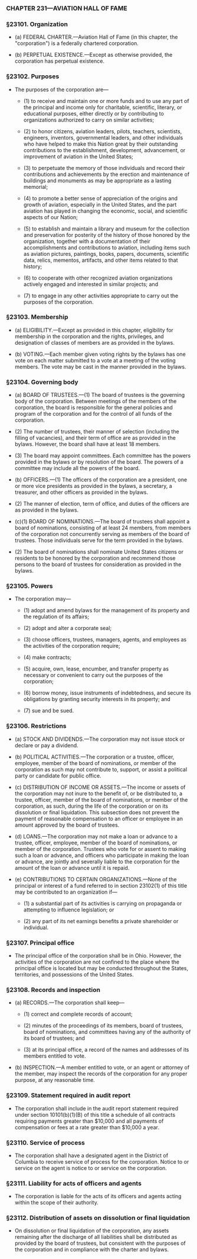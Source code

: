### **CHAPTER 231—AVIATION HALL OF FAME**

### §23101. Organization
* (a) FEDERAL CHARTER.—Aviation Hall of Fame (in this chapter, the "corporation") is a federally chartered corporation.

* (b) PERPETUAL EXISTENCE.—Except as otherwise provided, the corporation has perpetual existence.

### §23102. Purposes
* The purposes of the corporation are—

  * (1) to receive and maintain one or more funds and to use any part of the principal and income only for charitable, scientific, literary, or educational purposes, either directly or by contributing to organizations authorized to carry on similar activities;

  * (2) to honor citizens, aviation leaders, pilots, teachers, scientists, engineers, inventors, governmental leaders, and other individuals who have helped to make this Nation great by their outstanding contributions to the establishment, development, advancement, or improvement of aviation in the United States;

  * (3) to perpetuate the memory of those individuals and record their contributions and achievements by the erection and maintenance of buildings and monuments as may be appropriate as a lasting memorial;

  * (4) to promote a better sense of appreciation of the origins and growth of aviation, especially in the United States, and the part aviation has played in changing the economic, social, and scientific aspects of our Nation;

  * (5) to establish and maintain a library and museum for the collection and preservation for posterity of the history of those honored by the organization, together with a documentation of their accomplishments and contributions to aviation, including items such as aviation pictures, paintings, books, papers, documents, scientific data, relics, mementos, artifacts, and other items related to that history;

  * (6) to cooperate with other recognized aviation organizations actively engaged and interested in similar projects; and

  * (7) to engage in any other activities appropriate to carry out the purposes of the corporation.

### §23103. Membership
* (a) ELIGIBILITY.—Except as provided in this chapter, eligibility for membership in the corporation and the rights, privileges, and designation of classes of members are as provided in the bylaws.

* (b) VOTING.—Each member given voting rights by the bylaws has one vote on each matter submitted to a vote at a meeting of the voting members. The vote may be cast in the manner provided in the bylaws.

### §23104. Governing body
* (a) BOARD OF TRUSTEES.—(1) The board of trustees is the governing body of the corporation. Between meetings of the members of the corporation, the board is responsible for the general policies and program of the corporation and for the control of all funds of the corporation.

* (2) The number of trustees, their manner of selection (including the filling of vacancies), and their term of office are as provided in the bylaws. However, the board shall have at least 18 members.

* (3) The board may appoint committees. Each committee has the powers provided in the bylaws or by resolution of the board. The powers of a committee may include all the powers of the board.

* (b) OFFICERS.—(1) The officers of the corporation are a president, one or more vice presidents as provided in the bylaws, a secretary, a treasurer, and other officers as provided in the bylaws.

* (2) The manner of election, term of office, and duties of the officers are as provided in the bylaws.

* (c)(1) BOARD OF NOMINATIONS.—The board of trustees shall appoint a board of nominations, consisting of at least 24 members, from members of the corporation not concurrently serving as members of the board of trustees. Those individuals serve for the term provided in the bylaws.

* (2) The board of nominations shall nominate United States citizens or residents to be honored by the corporation and recommend those persons to the board of trustees for consideration as provided in the bylaws.

### §23105. Powers
* The corporation may—

  * (1) adopt and amend bylaws for the management of its property and the regulation of its affairs;

  * (2) adopt and alter a corporate seal;

  * (3) choose officers, trustees, managers, agents, and employees as the activities of the corporation require;

  * (4) make contracts;

  * (5) acquire, own, lease, encumber, and transfer property as necessary or convenient to carry out the purposes of the corporation;

  * (6) borrow money, issue instruments of indebtedness, and secure its obligations by granting security interests in its property; and

  * (7) sue and be sued.

### §23106. Restrictions
* (a) STOCK AND DIVIDENDS.—The corporation may not issue stock or declare or pay a dividend.

* (b) POLITICAL ACTIVITIES.—The corporation or a trustee, officer, employee, member of the board of nominations, or member of the corporation as such may not contribute to, support, or assist a political party or candidate for public office.

* (c) DISTRIBUTION OF INCOME OR ASSETS.—The income or assets of the corporation may not inure to the benefit of, or be distributed to, a trustee, officer, member of the board of nominations, or member of the corporation, as such, during the life of the corporation or on its dissolution or final liquidation. This subsection does not prevent the payment of reasonable compensation to an officer or employee in an amount approved by the board of trustees.

* (d) LOANS.—The corporation may not make a loan or advance to a trustee, officer, employee, member of the board of nominations, or member of the corporation. Trustees who vote for or assent to making such a loan or advance, and officers who participate in making the loan or advance, are jointly and severally liable to the corporation for the amount of the loan or advance until it is repaid.

* (e) CONTRIBUTIONS TO CERTAIN ORGANIZATIONS.—None of the principal or interest of a fund referred to in section 23102(1) of this title may be contributed to an organization if—

  * (1) a substantial part of its activities is carrying on propaganda or attempting to influence legislation; or

  * (2) any part of its net earnings benefits a private shareholder or individual.

### §23107. Principal office
* The principal office of the corporation shall be in Ohio. However, the activities of the corporation are not confined to the place where the principal office is located but may be conducted throughout the States, territories, and possessions of the United States.

### §23108. Records and inspection
* (a) RECORDS.—The corporation shall keep—

  * (1) correct and complete records of account;

  * (2) minutes of the proceedings of its members, board of trustees, board of nominations, and committees having any of the authority of its board of trustees; and

  * (3) at its principal office, a record of the names and addresses of its members entitled to vote.


* (b) INSPECTION.—A member entitled to vote, or an agent or attorney of the member, may inspect the records of the corporation for any proper purpose, at any reasonable time.

### §23109. Statement required in audit report
* The corporation shall include in the audit report statement required under section 10101(b)(1)(B) of this title a schedule of all contracts requiring payments greater than $10,000 and all payments of compensation or fees at a rate greater than $10,000 a year.

### §23110. Service of process
* The corporation shall have a designated agent in the District of Columbia to receive service of process for the corporation. Notice to or service on the agent is notice to or service on the corporation.

### §23111. Liability for acts of officers and agents
* The corporation is liable for the acts of its officers and agents acting within the scope of their authority.

### §23112. Distribution of assets on dissolution or final liquidation
* On dissolution or final liquidation of the corporation, any assets remaining after the discharge of all liabilities shall be distributed as provided by the board of trustees, but consistent with the purposes of the corporation and in compliance with the charter and bylaws.